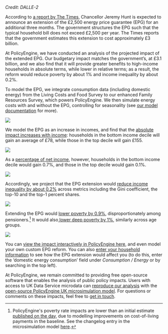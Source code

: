 *Credit: DALLE-2*

According to [a report by The Times](https://archive.is/MnyZd#selection-773.0-1329.308), Chancellor Jeremy Hunt is expected to announce an extension of the £2,500 energy price guarantee (EPG) for an additional three months. The government structures the EPG such that the typical household bill does not exceed £2,500 per year. The Times reports that the government estimates this extension to cost approximately £3 billion.

At PolicyEngine, we have conducted an analysis of the projected impact of the extended EPG. Our budgetary impact matches the government’s, at £3.1 billion, and we also find that it will provide greater benefits to high-income households in absolute terms, while lower in relative terms; as a result, the reform would reduce poverty by about 1% and income inequality by about 0.2%.

To model the EPG, we integrate consumption data (including domestic energy) from the Living Costs and Food Survey to our enhanced Family Resources Survey, which powers PolicyEngine. We then simulate energy costs with and without the EPG, controlling for seasonality (see [our model documentation](https://policyengine.github.io/policyengine-uk/programs/gov/ofgem/energy-price-guarantee.html) for more).

![](https://cdn-images-1.medium.com/max/3200/0*uJbpkMLFSK2SZTts)

We model the EPG as an increase in incomes, and find that the [absolute impact increases with income](https://policyengine.org/uk/policy?focus=policyOutput.decileAverageImpact&reform=5847&region=uk&timePeriod=2023&baseline=1): households in the bottom income decile will gain an average of £78, while those in the top decile will gain £155.

![](https://cdn-images-1.medium.com/max/3200/0*RFB646z2NHZEM6yE)

As a [percentage of net income](https://policyengine.org/uk/policy?focus=policyOutput.decileRelativeImpact&reform=5847&region=uk&timePeriod=2023&baseline=1), however, households in the bottom income decile would gain 0.7%, and those in the top decile would gain 0.1%.

![](https://cdn-images-1.medium.com/max/3200/0*wXy3ocBoFdcAR_d3)

Accordingly, we project that the EPG extension would [reduce income inequality by about 0.2%](https://policyengine.org/uk/policy?focus=policyOutput.inequalityImpact&reform=5847&region=uk&timePeriod=2023&baseline=1) across metrics including the Gini coefficient, the top-10 and the top-1 percent shares.

![](https://cdn-images-1.medium.com/max/3200/0*ykeEoMNKJXTRjmIb)

Extending the EPG would [lower poverty by 0.9%](https://policyengine.org/uk/policy?focus=policyOutput.povertyImpact&reform=5847&region=uk&timePeriod=2023&baseline=1), disproportionately among pensioners.[^1] It would also[ lower deep poverty by 1%](https://policyengine.org/uk/policy?focus=policyOutput.deepPovertyImpact&reform=5847&region=uk&timePeriod=2023&baseline=1), similarly across age groups.

![](https://cdn-images-1.medium.com/max/3200/0*uHZzOqtB7nZ7m0TO)

You can [view the impact interactively in PolicyEngine here](https://policyengine.org/uk/policy?focus=policyOutput.netIncome&reform=5847&region=uk&timePeriod=2023&baseline=1), and even model your own custom EPG reform. You can also [enter your household information](https://policyengine.org/uk/household?focus=intro&reform=5847&region=uk&timePeriod=2023&baseline=1) to see how the EPG extension would affect you (to do this, enter the ‘domestic energy consumption’ field under *Consumption / Energy* or by searching in the top left).

At PolicyEngine, we remain committed to providing free open-source software that enables the analysis of public policy impacts. Users with access to UK Data Service microdata can [reproduce our analysis](https://policyengine.org/uk/policy?focus=policyOutput.codeReproducibility&reform=5847&region=uk&timePeriod=2023&baseline=1&household=10576) with the [open-source PolicyEngine UK microsimulation model](https://github.com/PolicyEngine/policyengine-uk). For questions or comments on these impacts, feel free to [get in touch](mailto:hello@policyengine.org).

[^1]: PolicyEngine's poverty rate impacts are lower than an initial estimate [published on the day](https://twitter.com/PolicyEngineUK/status/1631600746520010754), due to modelling improvements on cost-of-living payments in the baseline. See the changelog entry in the microsimulation model [here](https://github.com/PolicyEngine/policyengine-uk/compare/0.41.10...0.41.11).
